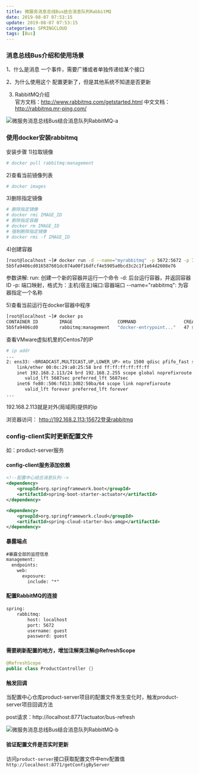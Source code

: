 ```yaml
---
title: 微服务消息总线Bus结合消息队列RabbitMQ
date: 2019-08-07 07:53:15
update: 2019-08-07 07:53:15
categories: SPRINGCLOUD
tags: [Bus]
---
```


### 消息总线Bus介绍和使用场景

1、什么是消息
一个事件，需要广播或者单独传递给某个接口

2、为什么使用这个
配置更新了，但是其他系统不知道是否更新
		
3. RabbitMQ介绍	
官方文档：http://www.rabbitmq.com/getstarted.html
中文文档：http://rabbitmq.mr-ping.com/

<!-- more -->

![微服务消息总线Bus结合消息队列RabbitMQ-a](https://volc1612.gitee.io/blog/images/微服务消息总线Bus结合消息队列RabbitMQ/微服务消息总线Bus结合消息队列RabbitMQ-a.png)

### 使用docker安装rabbitmq

安装步骤
1)拉取镜像

```bash
# docker pull rabbitmq:management
```
2)查看当前镜像列表

```bash
# docker images
```
3)删除指定镜像

```bash
# 删除指定镜像
# docker rmi IMAGE_ID
# 删除指定容器
# docker rm IMAGE_ID
# 强制删除指定镜像
# docker rmi -f IMAGE_ID
```

4)创建容器

```bash
[root@localhost ~]# docker run -d --name="myrabbitmq" -p 5672:5672 -p 15672:15672 rabbitmq:management
5b5fa9406cd016587601dc074a00f16dfcf4e5905a0bcd3c2c1f1e64d2608e76
```

参数讲解: 
run: 创建一个新的容器并运行一个命令
-d: 后台运行容器，并返回容器ID
-p: 端口映射，格式为：主机(宿主)端口:容器端口
--name="rabbitmq": 为容器指定一个名称

5)查看当前运行在docker容器中程序

```bash
[root@localhost ~]# docker ps
CONTAINER ID        IMAGE                 COMMAND                  CREATED             STATUS              PORTS                                                                                        NAMES
5b5fa9406cd0        rabbitmq:management   "docker-entrypoint..."   47 seconds ago      Up 46 seconds       4369/tcp, 5672/tcp, 0.0.0.0:5671->5671/tcp, 15671/tcp, 25672/tcp, 0.0.0.0:15672->15672/tcp   myrabbitmq
```

查看VMware虚拟机里的Centos7的IP

```bash
# ip addr
...
2: ens33: <BROADCAST,MULTICAST,UP,LOWER_UP> mtu 1500 qdisc pfifo_fast state UP group default qlen 1000
    link/ether 00:0c:29:a0:25:58 brd ff:ff:ff:ff:ff:ff
    inet 192.168.2.113/24 brd 192.168.2.255 scope global noprefixroute dynamic ens33
       valid_lft 5687sec preferred_lft 5687sec
    inet6 fe80::506:fd13:3d02:50ba/64 scope link noprefixroute 
       valid_lft forever preferred_lft forever
...
```
192.168.2.113就是对外(局域网)提供的ip

浏览器访问： http://192.168.2.113:15672登录rabbitmq

### config-client实时更新配置文件

如：product-server服务

#### config-client服务添加依赖

```xml
<!--配置中心结合消息队列-->
<dependency>
    <groupId>org.springframework.boot</groupId>
    <artifactId>spring-boot-starter-actuator</artifactId>
</dependency>

<dependency>
    <groupId>org.springframework.cloud</groupId>
    <artifactId>spring-cloud-starter-bus-amqp</artifactId>
</dependency>
```

#### 暴露端点

```xml
#暴露全部的监控信息
management:
  endpoints:
    web:
      exposure:
        include: "*"
```

#### 配置RabbitMQ的连接

```xml
spring:
    rabbitmq:
        host: localhost
        port: 5672
        username: guest
        password: guest
```

#### 需要刷新配置的地方，增加注解类注解@RefreshScope

```java
@RefreshScope
public class ProductController {}
```

#### 触发回调

当配置中心仓库product-server项目的配置文件发生变化时，触发product-server项目回调方法

post请求：http://localhost:8771/actuator/bus-refresh

![微服务消息总线Bus结合消息队列RabbitMQ-b](https://volc1612.gitee.io/blog/images/微服务消息总线Bus结合消息队列RabbitMQ/微服务消息总线Bus结合消息队列RabbitMQ-b.png)

#### 验证配置文件是否实时更新

访问`product-server`接口获取配置文件中env配置值
`http://localhost:8771/getConfigByServer`